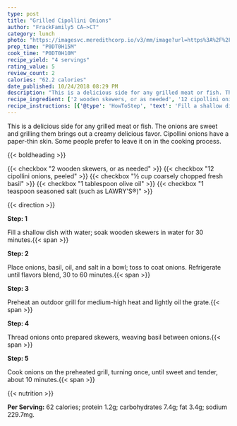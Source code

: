 ```yaml
---
type: post
title: "Grilled Cipollini Onions"
author: "FrackFamily5 CA—>CT"
category: lunch
photo: "https://imagesvc.meredithcorp.io/v3/mm/image?url=https%3A%2F%2Fimages.media-allrecipes.com%2Fuserphotos%2F2256037.jpg"
prep_time: "P0DT0H15M"
cook_time: "P0DT0H10M"
recipe_yield: "4 servings"
rating_value: 5
review_count: 2
calories: "62.2 calories"
date_published: 10/24/2018 08:29 PM
description: "This is a delicious side for any grilled meat or fish. The onions are sweet and grilling them brings out a creamy delicious favor. Cipollini onions have a paper-thin skin. Some people prefer to leave it on in the cooking process."
recipe_ingredient: ['2 wooden skewers, or as needed', '12 cipollini onions, peeled', '½ cup coarsely chopped fresh basil', '1 tablespoon olive oil', "1 teaspoon seasoned salt (such as LAWRY'S®)"]
recipe_instructions: [{'@type': 'HowToStep', 'text': 'Fill a shallow dish with water; soak wooden skewers in water for 30 minutes.\n'}, {'@type': 'HowToStep', 'text': 'Place onions, basil, oil, and salt in a bowl; toss to coat onions. Refrigerate until flavors blend, 30 to 60 minutes.\n'}, {'@type': 'HowToStep', 'text': 'Preheat an outdoor grill for medium-high heat and lightly oil the grate.\n'}, {'@type': 'HowToStep', 'text': 'Thread onions onto prepared skewers, weaving basil between onions.\n'}, {'@type': 'HowToStep', 'text': 'Cook onions on the preheated grill, turning once, until sweet and tender, about 10 minutes.\n'}]
---
```


This is a delicious side for any grilled meat or fish. The onions are sweet and grilling them brings out a creamy delicious favor. Cipollini onions have a paper-thin skin. Some people prefer to leave it on in the cooking process. 

{{< boldheading >}}

{{< checkbox "2  wooden skewers, or as needed" >}}
{{< checkbox "12  cipollini onions, peeled" >}}
{{< checkbox "½ cup coarsely chopped fresh basil" >}}
{{< checkbox "1 tablespoon olive oil" >}}
{{< checkbox "1 teaspoon seasoned salt (such as LAWRY'S®)" >}}


{{< direction >}}

**Step: 1**

Fill a shallow dish with water; soak wooden skewers in water for 30 minutes.{{< span >}}

**Step: 2**

Place onions, basil, oil, and salt in a bowl; toss to coat onions. Refrigerate until flavors blend, 30 to 60 minutes.{{< span >}}

**Step: 3**

Preheat an outdoor grill for medium-high heat and lightly oil the grate.{{< span >}}

**Step: 4**

Thread onions onto prepared skewers, weaving basil between onions.{{< span >}}

**Step: 5**

Cook onions on the preheated grill, turning once, until sweet and tender, about 10 minutes.{{< span >}}

{{< nutrition >}}

**Per Serving:** 62 calories; protein 1.2g; carbohydrates 7.4g; fat 3.4g; sodium 229.7mg.